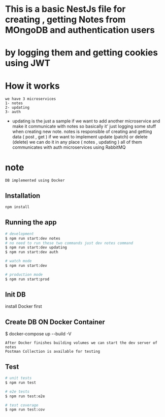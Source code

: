 # This is a basic NestJs file for creating , getting Notes from MOngoDB and authentication users 
# by logging them and getting cookies using JWT

# How it works

    we have 3 microservices 
    1- notes
    2- updating
    3- auth

   -    updating is the just a sample if we want to add another microservice and make it communicate with notes
        so basically it' just logging some stuff when creating new note.
        notes is responsible of creating and getting data ( post , get )
        if we want to implement update (patch) or delete (delete) we can do it in any place ( notes , updating )
        all of them communicates  with auth microservices using RabbitMQ 

# note 
    DB implemented using Docker

## Installation

```bash
npm install
```

## Running the app

```bash
# development
$ npm run start:dev notes
# no need to run these two commands just dev notes command
$ npm run start:dev updating
$ npm run start:dev auth

# watch mode
$ npm run start:dev

# production mode
$ npm run start:prod
```


## Init DB
   install Docker first

## Create DB ON Docker Container
$ docker-compose up --build -V



    After Docker finishes building volumes we can start the dev server of notes
    Postman Collection is available for testing
## Test

```bash
# unit tests
$ npm run test

# e2e tests
$ npm run test:e2e

# test coverage
$ npm run test:cov
```
